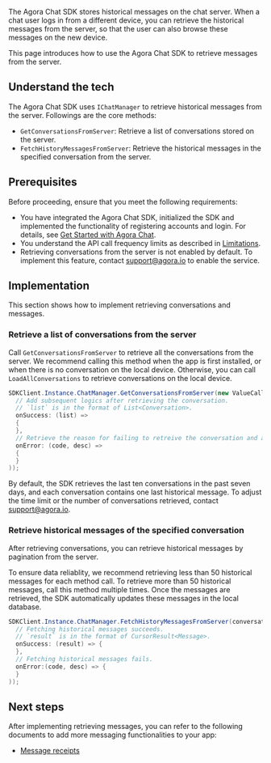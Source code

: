 The Agora Chat SDK stores historical messages on the chat server. When a chat user logs in from a different device, you can retrieve the historical messages from the server, so that the user can also browse these messages on the new device.

This page introduces how to use the Agora Chat SDK to retrieve messages from the server.

## Understand the tech

The Agora Chat SDK uses `IChatManager` to retrieve historical messages from the server. Followings are the core methods:

- `GetConversationsFromServer`: Retrieve a list of conversations stored on the server.
- `FetchHistoryMessagesFromServer`: Retrieve the historical messages in the specified conversation from the server.

## Prerequisites

Before proceeding, ensure that you meet the following requirements:

- You have integrated the Agora Chat SDK, initialized the SDK and implemented the functionality of registering accounts and login. For details, see [Get Started with Agora Chat](./agora_chat_get_started_windows?platform=Windows).
- You understand the API call frequency limits as described in [Limitations](./agora_chat_limitation?platform=Windows).
- Retrieving conversations from the server is not enabled by default. To implement this feature, contact support@agora.io to enable the service. 

## Implementation

This section shows how to implement retrieving conversations and messages.

### Retrieve a list of conversations from the server

Call `GetConversationsFromServer` to retrieve all the conversations from the server. We recommend calling this method when the app is first installed, or when there is no conversation on the local device. Otherwise, you can call `LoadAllConversations` to retrieve conversations on the local device.

```C#
SDKClient.Instance.ChatManager.GetConversationsFromServer(new ValueCallBack<List<Conversation>>(
  // Add subsequent logics after retrieving the conversation.
  // `list` is in the format of List<Conversation>.
  onSuccess: (list) =>
  {
  },
  // Retrieve the reason for failing to retreive the conversation and add troubleshooting logics accordingly.
  onError: (code, desc) =>
  {
  }
));
```

By default, the SDK retrieves the last ten conversations in the past seven days, and each conversation contains one last historical message. To adjust the time limit or the number of conversations retrieved, contact support@agora.io.

### Retrieve historical messages of the specified conversation

After retrieving conversations, you can retrieve historical messages by pagination from the server. 

To ensure data reliablity, we recommend retrieving less than 50 historical messages for each method call. To retrieve more than 50 historical messages, call this method multiple times. Once the messages are retrieved, the SDK automatically updates these messages in the local database.

```C#
SDKClient.Instance.ChatManager.FetchHistoryMessagesFromServer(conversationId, type, startId, pageSize, new ValueCallBack<CursorResult<Message>>(
  // Fetching historical messages succeeds.
  // `result` is in the format of CursorResult<Message>.
  onSuccess: (result) => {
  },
  // Fetching historical messages fails.
  onError:(code, desc) => {
  }
));
```

## Next steps

After implementing retrieving messages, you can refer to the following documents to add more messaging functionalities to your app:

- [Message receipts](./agora_chat_message_receipt_windows?platform=Windows)